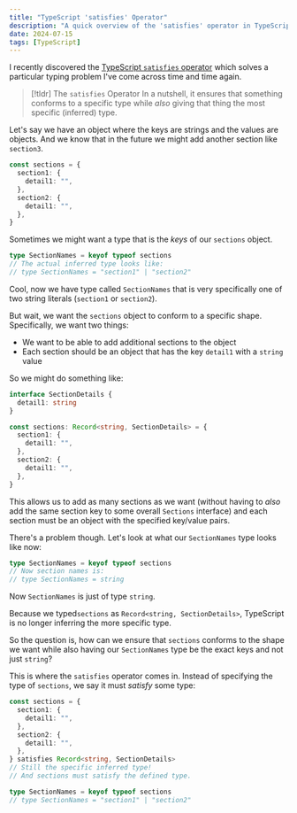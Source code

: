 ```yaml
---
title: "TypeScript 'satisfies' Operator"
description: "A quick overview of the 'satisfies' operator in TypeScript."
date: 2024-07-15
tags: [TypeScript]
---
```


I recently discovered the [TypeScript `satisfies` operator](https://www.typescriptlang.org/docs/handbook/release-notes/typescript-4-9.html) which solves a particular typing problem I've come across time and time again.

> [!tldr] The `satisfies` Operator
> In a nutshell, it ensures that something conforms to a specific type while _also_ giving that thing the most specific (inferred) type.

Let's say we have an object where the keys are strings and the values are objects. And we know that in the future we might add another section like `section3`.

```ts
const sections = {
  section1: {
    detail1: "",
  },
  section2: {
    detail1: "",
  },
}
```

Sometimes we might want a type that is the _keys_ of our `sections` object.

```ts
type SectionNames = keyof typeof sections
// The actual inferred type looks like:
// type SectionNames = "section1" | "section2"
```

Cool, now we have type called `SectionNames` that is very specifically one of two string literals (`section1` or `section2`).

But wait, we want the `sections` object to conform to a specific shape. Specifically, we want two things:

- We want to be able to add additional sections to the object
- Each section should be an object that has the key `detail1` with a `string` value

So we might do something like:

```ts
interface SectionDetails {
  detail1: string
}

const sections: Record<string, SectionDetails> = {
  section1: {
    detail1: "",
  },
  section2: {
    detail1: "",
  },
}
```

This allows us to add as many sections as we want (without having to _also_ add the same section key to some overall `Sections` interface) and each section must be an object with the specified key/value pairs.

There's a problem though. Let's look at what our `SectionNames` type looks like now:

```ts
type SectionNames = keyof typeof sections
// Now section names is:
// type SectionNames = string
```

Now `SectionNames` is just of type `string`.

Because we typed`sections` as `Record<string, SectionDetails>`, TypeScript is no longer inferring the more specific type.

So the question is, how can we ensure that `sections` conforms to the shape we want while also having our `SectionNames` type be the exact keys and not just `string`?

This is where the `satisfies` operator comes in. Instead of specifying the type of `sections`, we say it must _satisfy_ some type:

```ts
const sections = {
  section1: {
    detail1: "",
  },
  section2: {
    detail1: "",
  },
} satisfies Record<string, SectionDetails>
// Still the specific inferred type!
// And sections must satisfy the defined type.

type SectionNames = keyof typeof sections
// type SectionNames = "section1" | "section2"
```
